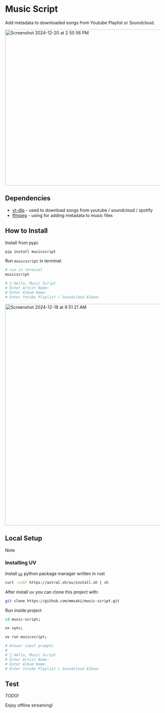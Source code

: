 # Music Script

Add metadata to downloaded songs from Youtube Playlist or Soundcloud.

<img width="508" alt="Screenshot 2024-12-20 at 2 50 56 PM" src="https://github.com/user-attachments/assets/99b7c16f-2318-408e-ae74-ae1615b40fe8" />


## Dependencies

- [yt-dlp](https://github.com/yt-dlp/yt-dlp) - used to download songs from youtube / soundcloud / spotify
- [ffmpeg](https://ffmpeg.org/download.html) - using for adding metadata to music files

## How to Install

Install from pypi:

```sh
pip install musicscript
```

Run `musicscript` in terminal:

```sh
# run in terminal
musicscript

# 👾 Hello, Music Script
# Enter Artist Name:
# Enter Album Name:
# Enter Yotube Playlist / Soundcloud Album:
```

<img width="722" alt="Screenshot 2024-12-18 at 9 51 21 AM" src="https://github.com/user-attachments/assets/3022e351-de04-4c17-9261-ac8ab02145f3" />

## Local Setup

> [!NOTE]
>
> ### Installing UV
>
> Install [`uv`](https://docs.astral.sh/uv/getting-started/installation/) python package manager written in rust
>
> ```sh
> curl -LsSf https://astral.sh/uv/install.sh | sh
> ```
>
> After install uv you can clone this project with:
>
> ```sh
> git clone https://github.com/mmsaki/music-script.git
> ```

Run inside project

```sh
cd music-script;

uv sync;

uv run musicscript;

# Answer input prompts
#
# 👾 Hello, Music Script
# Enter Artist Name:
# Enter Album Name:
# Enter Yotube Playlist / Soundcloud Album:
```

## Test

TODO!

Enjoy offline streaming!
